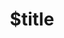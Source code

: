 ---
title: $title
second_title: Aspose.TeX for .NET API Reference
description: $description
type: docs
weight: $weight
url: /net/$ref/
---